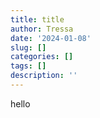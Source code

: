 ```yaml
---
title: title
author: Tressa
date: '2024-01-08'
slug: []
categories: []
tags: []
description: ''
---
```

hello